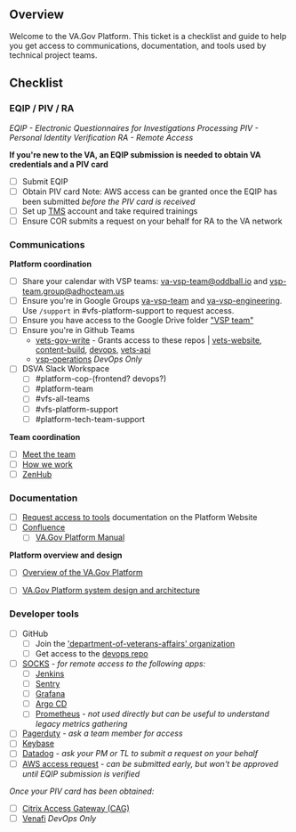 ## Overview
Welcome to the VA.Gov Platform.  This ticket is a checklist and guide to help you get access to communications, documentation, and tools used by technical project teams. 

##  Checklist

### EQIP / PIV / RA

_EQIP - Electronic Questionnaires for Investigations Processing
PIV - Personal Identity Verification
RA - Remote Access_

**If you're new to the VA, an EQIP submission is needed to obtain VA credentials and a PIV card**
- [ ] Submit EQIP 
- [ ] Obtain PIV card
Note: AWS access can be granted once the EQIP has been submitted _before the PIV card is received_
- [ ] Set up [TMS](https://www.tms.va.gov/secureauth35/SecureAuth.aspx) account and take required trainings
- [ ] Ensure COR submits a request on your behalf for RA to the VA network 

### Communications 

**Platform coordination**
- [ ] Share your calendar with VSP teams: va-vsp-team@oddball.io and  vsp-team.group@adhocteam.us
- [ ] Ensure you're in Google Groups [va-vsp-team](https://groups.google.com/a/oddball.io/g/va-vsp-team) and [va-vsp-engineering](https://groups.google.com/a/oddball.io/g/va-vsp-engineering). Use `/support` in #vfs-platform-support to request access.
- [ ] Ensure you have access to the Google Drive folder ["VSP team"](https://drive.google.com/drive/u/0/folders/0AJ6yVhfytxhFUk9PVA)
- [ ] Ensure you're in Github Teams 
  - [vets-gov-write](https://github.com/orgs/department-of-veterans-affairs/teams/vets-gov-write) - Grants access to these repos | [vets-website](https://github.com/department-of-veterans-affairs/vets-website), [content-build](https://github.com/department-of-veterans-affairs/content-build/), [devops](https://github.com/department-of-veterans-affairs/devops), [vets-api](https://github.com/department-of-veterans-affairs/vets-api)
  - [vsp-operations](https://github.com/orgs/department-of-veterans-affairs/teams/vsp-operations) _DevOps Only_
- [ ] DSVA Slack Workspace
  - [ ] #platform-cop-(frontend? devops?)
  - [ ] #platform-team
  - [ ] #vfs-all-teams
  - [ ] #vfs-platform-support
  - [ ] #platform-tech-team-support

**Team coordination**
- [ ] [Meet the team](https://vfs.atlassian.net/wiki/spaces/AP/pages/1908834623/Platform+Roster)
- [ ] [How we work](https://vfs.atlassian.net/wiki/spaces/AP/overview)
- [ ] [ZenHub](https://github.com/department-of-veterans-affairs/va.gov-team/blob/master/platform/working-with-vsp/orientation/zenhub.md) 

### Documentation
- [ ] [Request access to tools](https://depo-platform-documentation.scrollhelp.site/getting-started/Request-access-to-tools.969605215.html) documentation on the Platform Website
- [ ] [Confluence](https://vfs.atlassian.net/wiki/home)
  - [ ] [VA.Gov Platform Manual](https://vfs.atlassian.net/wiki/spaces/OT/pages/2354315287/Platform+Infrastructure+Manual+WIP)

**Platform overview and design**
- [ ] [Overview of the VA.Gov Platform](https://depo-platform-documentation.scrollhelp.site/getting-started/Welcome.1255276574.html)
- [ ] [VA.Gov Platform system design and architecture](https://vfs.atlassian.net/wiki/spaces/OT/pages/2354315287/VA.Gov+Platform+Manual+WIP#System-design-and-architecture)


### Developer tools 
- [ ] GitHub
  - [ ] Join the ['department-of-veterans-affairs' organization ](https://github.com/department-of-veterans-affairs)
  - [ ] Get access to the [devops repo](https://github.com/department-of-veterans-affairs/devops)
- [ ] [SOCKS](https://depo-platform-documentation.scrollhelp.site/getting-started/Internal-tools-access-via-SOCKS-proxy.1821081710.html) - _for remote access to the following apps:_
  - [ ] [Jenkins](http://jenkins.vfs.va.gov/)
  - [ ] [Sentry](http://sentry.vfs.va.gov/)
  - [ ] [Grafana](http://grafana.vfs.va.gov/)
  - [ ] [Argo CD](http://argocd.vfs.va.gov/)
  - [ ] [Prometheus](http://prometheus-prod.vfs.va.gov:9090/prometheus/graph?g0.range_input=1h&g0.expr=&g0.tab=0) - _not used directly but can be useful to understand legacy metrics gathering_
- [ ] [Pagerduty](https://dsva.pagerduty.com/) - _ask a team member for access_
- [ ] [Keybase](https://keybase.io/)
- [ ] [Datadog](https://vfs.atlassian.net/wiki/spaces/OT/pages/2233598117/Get+access+to+Datadog) - _ask your PM or TL to submit a request on your behalf_
- [ ]  [AWS access request](https://github.com/department-of-veterans-affairs/va.gov-team/issues/new?assignees=&labels=external-request%2Coperations%2Cops-access-request&template=aws-access-request.yml&title=Access+for+%5Bindividual%5D) - _can be submitted early, but won't be approved until EQIP submission is verified_

_Once your PIV card has been obtained:_ 
- [ ] [Citrix Access Gateway (CAG)](https://citrixaccess.va.gov/vpn/index_citrix_splash.html)
- [ ] [Venafi](https://vfs.atlassian.net/wiki/spaces/OT/pages/1719009302/Venafi+Gain+access+to+manage+internal+TLS+certificates) _DevOps Only_

